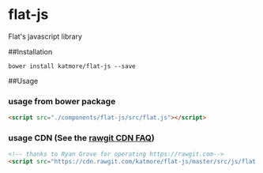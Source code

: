 # flat-js
Flat's javascript library

##Installation
 
```Shell
bower install katmore/flat-js --save
```

##Usage

### usage from bower package
```html
<script src="./components/flat-js/src/flat.js"></script>
```

### usage CDN (See the [rawgit CDN FAQ](https://github.com/rgrove/rawgit/wiki/Frequently-Asked-Questions))

```html
<!-- thanks to Ryan Grove for operating https://rawgit.com-->
<script src="https://cdn.rawgit.com/katmore/flat-js/master/src/js/flat.js"></script>
```
